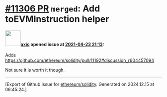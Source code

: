 # [\#11306 PR](https://github.com/ethereum/solidity/pull/11306) `merged`: Add toEVMInstruction helper

#### <img src="https://avatars.githubusercontent.com/u/20340?v=4" width="50">[axic](https://github.com/axic) opened issue at [2021-04-23 21:13](https://github.com/ethereum/solidity/pull/11306):

Adds https://github.com/ethereum/solidity/pull/11192#discussion_r604457094

Not sure it is worth it though.




-------------------------------------------------------------------------------



[Export of Github issue for [ethereum/solidity](https://github.com/ethereum/solidity). Generated on 2024.12.15 at 06:45:24.]
